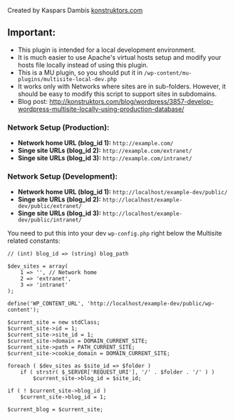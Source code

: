 Created by Kaspars Dambis [konstruktors.com](http://konstruktors.com/)

## Important:

* 	This plugin is intended for a local development environment.
* 	It is much easier to use Apache's virtual hosts setup and modify your hosts file locally instead of using this plugin.
* 	This is a MU plugin, so you should put it in `/wp-content/mu-plugins/multisite-local-dev.php`
* 	It works only with Networks where sites are in sub-folders. However, it should be easy to modify this script to support sites in subdomains.
* 	Blog post: http://konstruktors.com/blog/wordpress/3857-develop-wordpress-multisite-locally-using-production-database/


### Network Setup (Production):

*	**Network home URL (blog_id 1):** `http://example.com/`
*	**Singe site URLs (blog_id 2):** `http://example.com/extranet/`
*	**Singe site URLs (blog_id 3):** `http://example.com/intranet/`

### Network Setup (Development):

*	**Network home URL (blog_id 1):** `http://localhost/example-dev/public/`
*	**Singe site URLs (blog_id 2):** `http://localhost/example-dev/public/extranet/`
*	**Singe site URLs (blog_id 3):** `http://localhost/example-dev/public/intranet/`


You need to put this into your dev `wp-config.php` right below the Multisite related constants:

	// (int) blog_id => (string) blog_path

	$dev_sites = array(
		1 => '', // Network home
		2 => 'extranet',
		3 => 'intranet'
	);

	define('WP_CONTENT_URL', 'http://localhost/example-dev/public/wp-content');

	$current_site = new stdClass;
	$current_site->id = 1;
	$current_site->site_id = 1;
	$current_site->domain = DOMAIN_CURRENT_SITE;
	$current_site->path = PATH_CURRENT_SITE;
	$current_site->cookie_domain = DOMAIN_CURRENT_SITE;

	foreach ( $dev_sites as $site_id => $folder )
		if ( strstr( $_SERVER['REQUEST_URI'], '/' . $folder . '/' ) )
			$current_site->blog_id = $site_id;

	if ( ! $current_site->blog_id )
		$current_site->blog_id = 1;

	$current_blog = $current_site;

